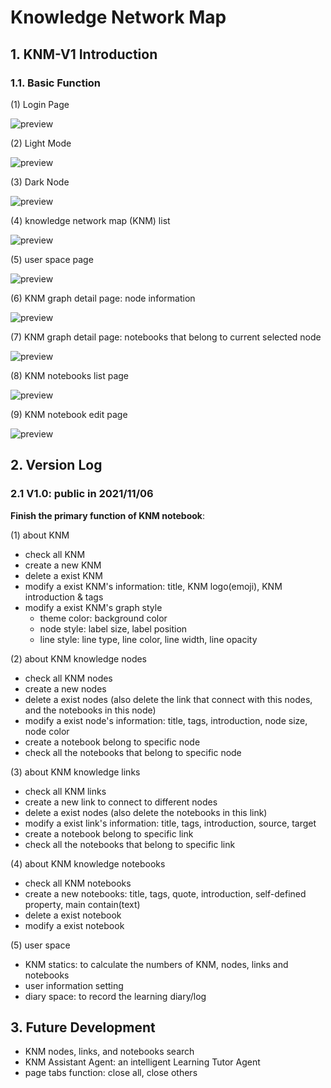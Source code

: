 # Knowledge Network Map

## 1. KNM-V1 Introduction

### 1.1. Basic Function

(1) Login Page

![preview](./src/assets/image/readme/login.png)

(2) Light Mode

![preview](./src/assets/image/readme/light-mode.png)

(3) Dark Node

![preview](./src/assets/image/readme/dark-mode.png)

(4) knowledge network map (KNM) list

![preview](./src/assets/image/readme/knm-list.png)

(5) user space page

![preview](./src/assets/image/readme/user-space.png)

(6) KNM graph detail page: node information

![preview](./src/assets/image/readme/knm-node-info.png)

(7) KNM graph detail page: notebooks that belong to current selected node

![preview](./src/assets/image/readme/knm-node-note.png)

(8) KNM notebooks list page

![preview](./src/assets/image/readme/knm-note-list.png)

(9) KNM notebook edit page

![preview](./src/assets/image/readme/knm-note-edit.png)

## 2. Version Log

### 2.1 V1.0: public in 2021/11/06

**Finish the primary function of KNM notebook**: 

(1) about KNM

- check all KNM
- create a new KNM
- delete a exist KNM
- modify a exist KNM's information: title, KNM logo(emoji), KNM introduction & tags
- modify a exist KNM's graph style
  - theme color: background color
  - node style: label size, label position
  - line style: line type, line color, line width, line opacity

(2) about KNM knowledge nodes

- check all KNM nodes
- create a new nodes
- delete a exist nodes (also delete the link that connect with this nodes, and the notebooks in this node)
- modify a exist node's information: title, tags, introduction, node size, node color
- create a notebook belong to specific node
- check all the notebooks that belong to specific node

(3) about KNM knowledge links

- check all KNM links
- create a new link to connect to different nodes
- delete a exist nodes (also delete the notebooks in this link)
- modify a exist link's information: title, tags, introduction, source, target
- create a notebook belong to specific link
- check all the notebooks that belong to specific link

(4) about KNM knowledge notebooks

- check all KNM notebooks
- create a new notebooks: title, tags, quote, introduction, self-defined property, main contain(text)
- delete a exist notebook
- modify a exist notebook

(5) user space

- KNM statics: to calculate the numbers of KNM, nodes, links and notebooks
- user information setting
- diary space: to record the learning diary/log

## 3. Future Development

- KNM nodes, links, and notebooks search
- KNM Assistant Agent: an intelligent Learning Tutor Agent
- page tabs function: close all, close others